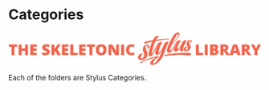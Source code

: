 # Categories

![alt text][logo]

[logo]: ../../images/skeletonic-stylus-readme.svg "Banner representing the Skeletonic Stylus Library"

Each of the folders are Stylus Categories.
